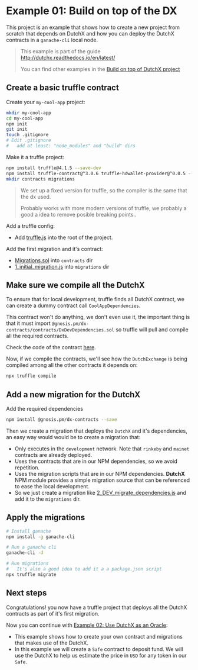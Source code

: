 # Example 01: Build on top of the DX
This project is an example that shows how to create a new project from scratch 
that depends on DutchX and how you can deploy the DutchX contracts in a 
`ganache-cli` local node.

> This example is part of the guide http://dutchx.readthedocs.io/en/latest/
>
> You can find other examples in the [Build on top of DutchX project](https://github.com/gnosis/dx-example-build-on-top-of-dutchx)

## Create a basic truffle contract
Create your `my-cool-app` project:
```bash
mkdir my-cool-app
cd my-cool-app
npm init
git init
touch .gitignore
# Edit .gitignore
#   add at least: "node_modules" and "build" dirs
```

Make it a truffle project:
```bash
npm install truffle@4.1.5 --save-dev
npm install truffle-contract@^3.0.6 truffle-hdwallet-provider@^0.0.5 --save
mkdir contracts migrations
```

> We set up a fixed version for truffle, so the compiler is the same that the
> dx used.
>
> Probably works with more modern versions of truffle, we probably a good a idea
> to remove posible breaking points..


Add a truffle config:
* Add [truffle.js](./truffle.js) into the root of the project.

Add the first migration and it's contract:
* [Migrations.sol](./contracts/Migrations.sol) into `contracts` dir
* [1_initial_migration.js](./migrations/1_initial_migration.js) into `migrations` dir

## Make sure we compile all the DutchX
To ensure that for local development, truffle finds all DutchX contract, we can
create a dummy contract call `CoolAppDependencies`.

This contract won't do anything, we don't even use it, the important thing is 
that it must import `@gnosis.pm/dx-contracts/contracts/DxDevDependencies.sol` so
truffle will pull and compile all the required contracts.

Check the code of the contract [here](./CoolAppDependencies/CoolAppDependencies.sol).

Now, if we compile the contracts, we'll see how the `DutchExchange` is being 
compiled among all the other contracts it depends on:

```bash
npx truffle compile
````

## Add a new migration for the DutchX
Add the required dependencies
```bash
npm install @gnosis.pm/dx-contracts --save
```

Then we create a migration that deploys the `DutchX` and it's dependencies, an 
easy way would would be to create a migration that:
* Only executes in the `development` network. Note that `rinkeby` and `mainet` 
contracts are already deployed.
* Uses the contracts that are in our NPM dependencies, so we avoid repetition.
* Uses the migration scripts that are in our NPM dependencies. **DutchX** NPM 
module provides a simple migration source that can be referenced to ease the 
local development.
* So we just create a migration like 
[2_DEV_migrate_dependencies.js](./migrations/2_DEV_migrate_dependencies.js) and 
add it to the `migrations` dir.

## Apply the migrations
```bash
# Install ganache
npm install -g ganache-cli

# Run a ganache cli
ganache-cli -d

# Run migrations
#   It's also a good idea to add it a a package.json script
npx truffle migrate
```

## Next steps
Congratulations! you now have a truffle project that deploys all the DutchX contracts as 
part of it's first migration.

Now you can continue with [Example 02: Use DutchX as an Oracle](https://github.com/gnosis/dx-example-build-on-top-of-dutchx/tree/master/02_use-dx-as-an-oracle): 
* This example shows how to create your own contract and migrations that makes 
use of the DutchX.
* In this example we will create a `Safe` contract to deposit fund. We will
use the DutchX to help us estimate the price in `USD` for any token in our 
`Safe`.
